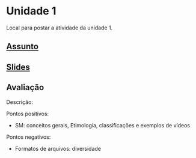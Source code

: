 # Unidade 1

Local para postar a atividade da unidade 1.  

## [Assunto](Assunto.pdf "Assunto")  

## [Slides](Slides.pdf "Slides")  

## Avaliação

Descrição:  

Pontos positivos:  

- SM: conceitos gerais, Etimologia, classificações e exemplos de vídeos  

Pontos negativos:  

- Formatos de arquivos: diversidade  
